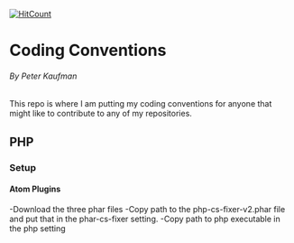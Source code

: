 [![HitCount](https://hitt.herokuapp.com/{pjkaufman}/{Coding_conventions}.svg)](https://github.com/{pjkaufman}/{Coding_conventions)
# Coding Conventions
###### By Peter Kaufman
This repo is where I am putting my coding conventions for anyone that might like to contribute to any of my repositories. 
## PHP
### Setup
#### Atom Plugins
-Download the three phar files
-Copy path to the php-cs-fixer-v2.phar file and put that in the phar-cs-fixer setting.
-Copy path to php executable in the php setting
